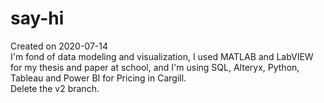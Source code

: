 # say-hi
Created on 2020-07-14<br>
I'm fond of data modeling and visualization, I used MATLAB and LabVIEW for my thesis and paper at school, and I'm using SQL, Alteryx, Python, Tableau and Power BI for Pricing in Cargill. <br>
Delete the v2 branch.
